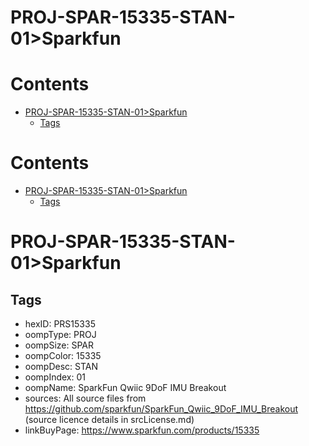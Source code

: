 
PROJ-SPAR-15335-STAN-01>Sparkfun
================================

Contents
========

* [PROJ-SPAR-15335-STAN-01>Sparkfun](#proj-spar-15335-stan-01sparkfun)
	* [Tags](#tags)

Contents
========

* [PROJ-SPAR-15335-STAN-01>Sparkfun](#proj-spar-15335-stan-01sparkfun)
	* [Tags](#tags)

# PROJ-SPAR-15335-STAN-01>Sparkfun

## Tags

- hexID: PRS15335
- oompType: PROJ
- oompSize: SPAR
- oompColor: 15335
- oompDesc: STAN
- oompIndex: 01
- oompName: SparkFun Qwiic 9DoF IMU Breakout
- sources: All source files from https://github.com/sparkfun/SparkFun_Qwiic_9DoF_IMU_Breakout (source licence details in srcLicense.md)
- linkBuyPage: https://www.sparkfun.com/products/15335
